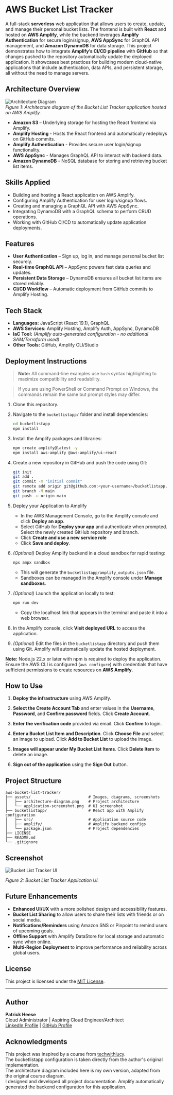 # AWS Bucket List Tracker  
A full-stack **serverless** web application that allows users to create, update, and manage their personal bucket lists. The frontend is built with **React** and hosted on **AWS Amplify**, while the backend leverages **Amplify Authentication** for secure login/signup, **AWS AppSync** for GraphQL API management, and **Amazon DynamoDB** for data storage. This project demonstrates how to integrate **Amplify’s CI/CD pipeline** with **GitHub** so that changes pushed to the repository automatically update the deployed application. It showcases best practices for building modern cloud-native applications that include authentication, data APIs, and persistent storage, all without the need to manage servers.  

## Architecture Overview
![Architecture Diagram](assets/architecture-diagram.png)  
*Figure 1: Architecture diagram of the Bucket List Tracker application hosted on AWS Amplify.*

- **Amazon S3** – Underlying storage for hosting the React frontend via Amplify.
- **Amplify Hosting** - Hosts the React frontend and automatically redeploys on GitHub commits.
- **Amplify Authentication** - Provides secure user login/signup functionality.
- **AWS AppSync** - Manages GraphQL API to interact with backend data.
- **Amazon DynamoDB** - NoSQL database for storing and retrieving bucket list items.
 
## Skills Applied
- Building and hosting a React application on AWS Amplify.
- Configuring Amplify Authentication for user login/signup flows.
- Creating and managing a GraphQL API with AWS AppSync.
- Integrating DynamoDB with a GraphQL schema to perform CRUD operations.
- Working with GitHub CI/CD to automatically update application deployments.

## Features
- **User Authentication** – Sign up, log in, and manage personal bucket list securely.
- **Real-time GraphQL API** – AppSync powers fast data queries and updates.
- **Persistent Data Storage** – DynamoDB ensures all bucket list items are stored reliably.
- **CI/CD Workflow** – Automatic deployment from GitHub commits to Amplify Hosting.  

## Tech Stack
- **Languages:** JavaScript (React 19.1), GraphQL 
- **AWS Services:** Amplify Hosting, Amplify Auth, AppSync, DynamoDB
- **IaC Tool:** *(Amplify auto-generated configuration - no additional SAM/Terraform used)* 
- **Other Tools:** GitHub, Amplify CLI/Studio 

## Deployment Instructions
> **Note:** All command-line examples use `bash` syntax highlighting to maximize compatibility and readability. 

> If you are using PowerShell or Command Prompt on Windows, the commands remain the same but prompt styles may differ.

1. Clone this repository.
   
2. Navigate to the `bucketlistapp/` folder and install dependencies:
   ```bash
   cd bucketlistapp
   npm install
   ```
   
3. Install the Amplify packages and libraries:
   ```bash
   npm create amplify@latest -y
   npm install aws-amplify @aws-amplify/ui-react
   ```
  
4. Create a new repository in GitHub and push the code using Git:
   ```bash
   git init
   git add .
   git commit -m "initial commit"
   git remote add origin git@github.com:<your-username>/bucketlistapp.git
   git branch -M main
   git push -u origin main
   ```
   
5. Deploy your Application to Amplify
	- In the AWS Management Console, go to the Amplify console and click **Deploy an app**.
	- Select GitHub for **Deploy your app** and authenticate when prompted. Select the newly created GitHub repository and branch.
	- Click **Create and use a new service role**
	- Click **Save and deploy**.

6. *(Optional)* Deploy Amplify backend in a cloud sandbox for rapid testing:
	```bash
	npx ampx sandbox
	```
	- This will generate the `bucketlistapp/amplify_outputs.json` file.
	- Sandboxes can be managed in the Amplify console under **Manage sandboxes**.

7. *(Optional)* Launch the application locally to test:
	```bash
	npm run dev
	```
	- Copy the localhost link that appears in the terminal and paste it into a web browser.

8. In the Amplify console, click **Visit deployed URL** to access the application.

9. *(Optional)* Edit the files in the `bucketlistapp` directory and push them using Git. Amplify will automatically update the hosted deployment.

**Note:** Node.js 22.x or later with npm is required to deploy the application. Ensure the AWS CLI is configured (`aws configure`) with credentials that have sufficient permissions to create resources on **AWS Amplify**.

## How to Use
1. **Deploy the infrastructure** using AWS Amplify.

2. **Select the Create Account Tab** and enter values in the **Username**, **Password**, and **Confirm password** fields. Click **Create Account**.

3. **Enter the verification code** provided via email. Click **Confirm** to login.

4. **Enter a Bucket List Item and Description**. Click **Choose File** and select an image to upload. Click **Add to Bucket List** to upload the image.

5. **Images will appear under My Bucket List Items**. Click **Delete Item** to delete an image.

6. **Sign out of the application** using the **Sign Out** button.

## Project Structure
```plaintext
aws-bucket-list-tracker/
├── assets/                         # Images, diagrams, screenshots
│   ├── architecture-diagram.png    # Project architecture
│   └── application-screenshot.png  # UI screenshot
├── bucketlistapp/                  # React app with Amplify configuration
│   ├── src/                        # Application source code
│   ├── amplify/                    # Amplify backend configs
│   └── package.json                # Project dependencies
├── LICENSE
├── README.md
└── .gitignore
```

## Screenshot
![Bucket List Tracker UI](assets/application-screenshot.png)

*Figure 2: Bucket List Tracker Application UI.*  

## Future Enhancements
- **Enhanced UI/UX** with a more polished design and accessibility features.
- **Bucket List Sharing** to allow users to share their lists with friends or on social media.
- **Notifications/Reminders** using Amazon SNS or Pinpoint to remind users of upcoming goals.
- **Offline Support** with Amplify DataStore for local storage and automatic sync when online.
- **Multi-Region Deployment** to improve performance and reliability across global users.

## License
This project is licensed under the [MIT License](LICENSE).

---

## Author
**Patrick Heese**  
Cloud Administrator | Aspiring Cloud Engineer/Architect  
[LinkedIn Profile](https://www.linkedin.com/in/patrick-heese/) | [GitHub Profile](https://github.com/patrick-heese)

## Acknowledgments
This project was inspired by a course from [techwithlucy](https://github.com/techwithlucy).  
The bucketlistapp configuration is taken directly from the author's original implementation.  
The architecture diagram included here is my own version, adapted from the original course diagram.  
I designed and developed all project documentation. Amplify automatically generated the backend configuration for this application.  
